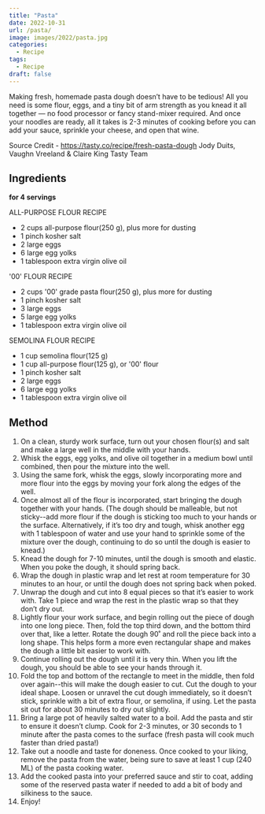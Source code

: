 ```yaml
---
title: "Pasta"
date: 2022-10-31
url: /pasta/
image: images/2022/pasta.jpg
categories:
  - Recipe
tags:
  - Recipe
draft: false
---
```


Making fresh, homemade pasta dough doesn’t have to be tedious! All you need is some flour, eggs, and a tiny bit of arm strength as you knead it all together — no food processor or fancy stand-mixer required. And once your noodles are ready, all it takes is 2-3 minutes of cooking before you can add your sauce, sprinkle your cheese, and open that wine.

<!--more-->

Source Credit  - https://tasty.co/recipe/fresh-pasta-dough
Jody Duits, Vaughn Vreeland & Claire King
Tasty Team

## Ingredients

**for 4 servings**

ALL-PURPOSE FLOUR RECIPE

-   2 cups all-purpose flour(250 g), plus more for dusting
-   1 pinch kosher salt
-   2 large eggs
-   6 large egg yolks
-   1 tablespoon extra virgin olive oil

'00' FLOUR RECIPE

-   2 cups '00' grade pasta flour(250 g), plus more for dusting
-   1 pinch kosher salt
-   3 large eggs
-   5 large egg yolks
-   1 tablespoon extra virgin olive oil

SEMOLINA FLOUR RECIPE

-   1 cup semolina flour(125 g)
-   1 cup all-purpose flour(125 g), or '00' flour
-   1 pinch kosher salt
-   2 large eggs
-   6 large egg yolks
-   1 tablespoon extra virgin olive oil

## Method

1.  On a clean, sturdy work surface, turn out your chosen flour(s) and salt and make a large well in the middle with your hands.
2.  Whisk the eggs, egg yolks, and olive oil together in a medium bowl until combined, then pour the mixture into the well.
3.  Using the same fork, whisk the eggs, slowly incorporating more and more flour into the eggs by moving your fork along the edges of the well.
4.  Once almost all of the flour is incorporated, start bringing the dough together with your hands. (The dough should be malleable, but not sticky--add more flour if the dough is sticking too much to your hands or the surface. Alternatively, if it’s too dry and tough, whisk another egg with 1 tablespoon of water and use your hand to sprinkle some of the mixture over the dough, continuing to do so until the dough is easier to knead.)
5.  Knead the dough for 7-10 minutes, until the dough is smooth and elastic. When you poke the dough, it should spring back.
6.  Wrap the dough in plastic wrap and let rest at room temperature for 30 minutes to an hour, or until the dough does not spring back when poked.
7.  Unwrap the dough and cut into 8 equal pieces so that it’s easier to work with. Take 1 piece and wrap the rest in the plastic wrap so that they don’t dry out.
8.  Lightly flour your work surface, and begin rolling out the piece of dough into one long piece. Then, fold the top third down, and the bottom third over that, like a letter. Rotate the dough 90˚ and roll the piece back into a long shape. This helps form a more even rectangular shape and makes the dough a little bit easier to work with.
9.  Continue rolling out the dough until it is very thin. When you lift the dough, you should be able to see your hands through it.
10.  Fold the top and bottom of the rectangle to meet in the middle, then fold over again--this will make the dough easier to cut. Cut the dough to your ideal shape. Loosen or unravel the cut dough immediately, so it doesn’t stick, sprinkle with a bit of extra flour, or semolina, if using. Let the pasta sit out for about 30 minutes to dry out slightly.
11.  Bring a large pot of heavily salted water to a boil. Add the pasta and stir to ensure it doesn’t clump. Cook for 2-3 minutes, or 30 seconds to 1 minute after the pasta comes to the surface (fresh pasta will cook much faster than dried pasta!)
12.  Take out a noodle and taste for doneness. Once cooked to your liking, remove the pasta from the water, being sure to save at least 1 cup (240 ML) of the pasta cooking water.
13.  Add the cooked pasta into your preferred sauce and stir to coat, adding some of the reserved pasta water if needed to add a bit of body and silkiness to the sauce.
14.  Enjoy!





